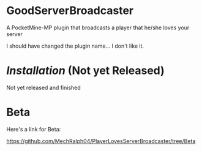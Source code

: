 # GoodServerBroadcaster
A PocketMine-MP plugin that broadcasts a player that he/she loves your server


I should have changed the plugin name... I don't like it.

# _Installation_ (Not yet Released)
Not yet released and finished

# Beta
Here's a link for Beta:

https://github.com/MechRalph04/PlayerLovesServerBroadcaster/tree/Beta
